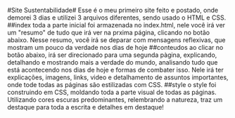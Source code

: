 #Site Sustentabilidade#
Esse é o meu primeiro site feito e postado, onde demorei 3 dias e utilizei 3 arquivos diferentes, sendo usado o HTML e CSS.
##index
toda a parte inicial foi armazenada no index.html, nele você irá ver um "resumo" de tudo que irá ver na prxima página, clicando no botão abaixo. 
Nesse resumo, você irá se deparar com mensagens reflexivas, que mostram um pouco da verdade nos dias de hoje
##conteudos
ao clicar no botão abaixo, irá ser direcionado para uma segunda pàgina, explicando, detalhando e mostrando mais a verdade do mundo, analisando tudo que está acontecendo nos dias de hoje e formas de combater isso.
Nele irá ter explicações, imagens, links, video e detalhamento de assuntos importantes, onde tode todas as páginas são estilizadas com CSS.
##style
o style foi construindo em CSS, moldando toda a parte visual de todas as páginas. Utilizando cores escuras predominantes, relembrando a natureza, traz um destaque para toda a escrita e detalhes em destaque!
